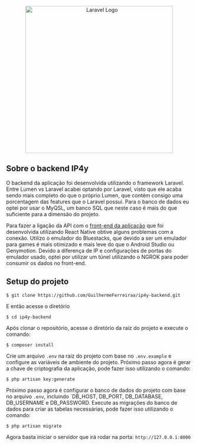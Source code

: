 <p align="center"><a href="https://laravel.com" target="_blank"><img src="https://raw.githubusercontent.com/laravel/art/master/logo-lockup/5%20SVG/2%20CMYK/1%20Full%20Color/laravel-logolockup-cmyk-red.svg" width="400" alt="Laravel Logo"></a></p>

## Sobre o backend IP4y

O backend da aplicação foi desenvolvida utilizando o framework Laravel. Entre Lumen vs Laravel acabei optando por Laravel, visto que ele acaba sendo mais completo do que o próprio Lumen, que contém consigo uma porcentagem das features que o Laravel possui. Para o banco de dados eu optei por usar o MyQSL, um banco SQL que neste caso é mais do que suficiente para a dimensão do projeto. 

Para fazer a ligação da API com o <a href="https://github.com/GuilhermeFerreiraa/ip4y-test" target="_blank">front-end da aplicação</a> que foi desenvolvida utilizando React Native obtive alguns problemas com a conexão. Utilizo o emulador do Bluestacks, que devido a ser um emulador para games é mais otimizado e mais leve do que o Android Studio ou Genymotion. Devido a diferença de IP e configurações de portas do emulador usado, optei por utilizar um túnel utilizando o NGROK para poder consumir os dados no front-end.


## Setup do projeto

```shell
$ git clone https://github.com/GuilhermeFerreiraa/ip4y-backend.git
```
E então acesse o diretório
```shell
$ cd ip4y-backend
```
Após clonar o repositório, acesse o diretório da raiz do projeto e execute o comando:

```shell
$ composer install
```
Crie um arquivo `.env` na raiz do projeto com base no `.env.example` e configure as variáveis de ambiente do projeto. Próximo passo agora é gerar a chave de criptografia da aplicação, pode fazer isso utilizando o comando:
```shell
$ php artisan key:generate
```
Próximo passo agora é configurar o banco de dados do projeto com base no arquivo `.env`, incluindo `DB_HOST, DB_PORT, DB_DATABASE, DB_USERNAME e DB_PASSWORD.
Execute as migrações do banco de dados para criar as tabelas necessárias, pode fazer isso utilizando o comando:
```shell
$ php artisan migrate
```
Agora basta iniciar o servidor que irá rodar na porta: `http://127.0.0.1:8000`
